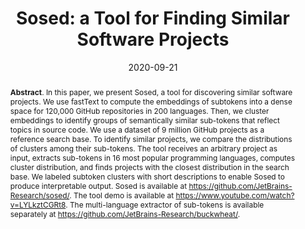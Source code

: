 ---
title: "Sosed: a Tool for Finding Similar Software Projects"
authors: '<i>Egor Bogomolov, Yaroslav Golubev, Artyom Lobanov, Vladimir Kovalenko, and Timofey Bryksin</i>'
collection: publications
permalink: /publication/2020-09-21-sosed
date: 2020-09-21
venue: "proceedings of <b>ASE'20</b>"
paperurl: 'https://doi.org/10.1145/3324884.3415291'
pdf: 'https://arxiv.org/pdf/2007.02599.pdf'
tool: 'https://github.com/JetBrains-Research/sosed/'
video: 'https://www.youtube.com/watch?v=LYLkztCGRt8'
id: 'C4'
abstract: '<p><b>Abstract</b>. In this paper, we present Sosed, a tool for discovering similar software projects. We use fastText to compute the embeddings of subtokens into a dense space for 120,000 GitHub repositories in 200 languages. Then, we cluster embeddings to identify groups of semantically similar sub-tokens that reflect topics in source code. We use a dataset of 9 million GitHub projects as a reference search base. To identify similar projects, we compare the distributions of clusters among their sub-tokens. The tool receives an arbitrary project as input, extracts sub-tokens in 16 most popular programming languages, computes cluster distribution, and finds projects with the closest distribution in the search base. We labeled subtoken clusters with short descriptions to enable Sosed to produce interpretable output. Sosed is available at <a href="https://github.com/JetBrains-Research/sosed/">https://github.com/JetBrains-Research/sosed/</a>. The tool demo is available at <a href="https://www.youtube.com/watch?v=LYLkztCGRt8">https://www.youtube.com/watch?v=LYLkztCGRt8</a>. The multi-language extractor of sub-tokens is available separately at <a href="https://github.com/JetBrains-Research/buckwheat/">https://github.com/JetBrains-Research/buckwheat/</a>.</p>'
---